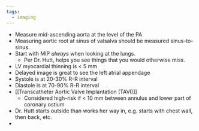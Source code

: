 ```yaml
---
tags:
  - imaging
---
```


- Measure mid-ascending aorta at the level of the PA
- Measuring aortic root at sinus of valsalva should be measured sinus-to-sinus.
- Start with MIP *always* when looking at the lungs.
	- Per Dr. Hutt, helps you see things that you would otherwise miss.
- LV myocardial thinning is < 5 mm
- Delayed image is great to see the left atrial appendage
- Systole is at 20-30% R-R interval
- Diastole is at 70-90% R-R interval
- [[Transcatheter Aortic Valve Implantation (TAVI)]]
	- Considered high-risk if < 10 mm between annulus and lower part of coronary ostium
- Dr. Hutt starts outside than works her way in, e.g. starts with chest wall, then back, etc.
- 